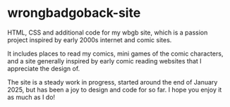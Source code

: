 # wrongbadgoback-site
HTML, CSS and additional code for my wbgb site, which is a passion project inspired by early 2000s internet and comic sites. 

It includes places to read my comics, mini games of the comic characters, and a site generally inspired by early comic reading websites that I appreciate the design of.

The site is a steady work in progress, started around the end of January 2025, but has been a joy to design and code for so far. I hope you enjoy it as much as I do! 
